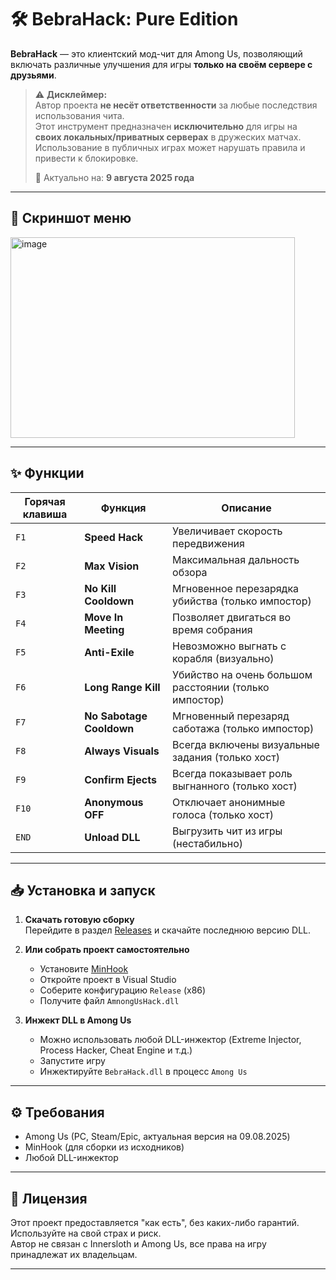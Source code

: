 # 🛠️ BebraHack: Pure Edition

**BebraHack** — это клиентский мод-чит для Among Us, позволяющий включать различные улучшения для игры **только на своём сервере с друзьями**.

> ⚠️ **Дисклеймер:**  
> Автор проекта **не несёт ответственности** за любые последствия использования чита.  
> Этот инструмент предназначен **исключительно** для игры на **своих локальных/приватных серверах** в дружеских матчах.  
> Использование в публичных играх может нарушать правила и привести к блокировке.  
>  
> 📅 Актуально на: **9 августа 2025 года**

---

## 📸 Скриншот меню

<img width="455" height="321" alt="image" src="https://github.com/user-attachments/assets/ba6f0993-07bf-452d-be56-81b44add8161" />

---

## ✨ Функции

| Горячая клавиша | Функция | Описание |
|-----------------|---------|----------|
| `F1`  | **Speed Hack** | Увеличивает скорость передвижения |
| `F2`  | **Max Vision** | Максимальная дальность обзора |
| `F3`  | **No Kill Cooldown** | Мгновенное перезарядка убийства (только импостор) |
| `F4`  | **Move In Meeting** | Позволяет двигаться во время собрания |
| `F5`  | **Anti-Exile** | Невозможно выгнать с корабля (визуально)|
| `F6`  | **Long Range Kill** | Убийство на очень большом расстоянии (только импостор)|
| `F7`  | **No Sabotage Cooldown** | Мгновенный перезаряд саботажа (только импостор)|
| `F8`  | **Always Visuals** | Всегда включены визуальные задания (только хост) |
| `F9`  | **Confirm Ejects** | Всегда показывает роль выгнанного (только хост) |
| `F10` | **Anonymous OFF** | Отключает анонимные голоса (только хост) |
| `END` | **Unload DLL** | Выгрузить чит из игры (нестабильно)|

---

## 📥 Установка и запуск

1. **Скачать готовую сборку**  
   Перейдите в раздел [Releases](https://github.com/cat228608/Cheat-Menu-Among-Us/release) и скачайте последнюю версию DLL.

2. **Или собрать проект самостоятельно**
   - Установите [MinHook](https://github.com/TsudaKageyu/minhook)
   - Откройте проект в Visual Studio
   - Соберите конфигурацию `Release` (x86)
   - Получите файл `AmnongUsHack.dll`

3. **Инжект DLL в Among Us**
   - Можно использовать любой DLL-инжектор (Extreme Injector, Process Hacker, Cheat Engine и т.д.)
   - Запустите игру
   - Инжектируйте `BebraHack.dll` в процесс `Among Us`

---

## ⚙️ Требования
- Among Us (PC, Steam/Epic, актуальная версия на 09.08.2025)
- MinHook (для сборки из исходников)
- Любой DLL-инжектор

---

## 📝 Лицензия
Этот проект предоставляется "как есть", без каких-либо гарантий. Используйте на свой страх и риск.  
Автор не связан с Innersloth и Among Us, все права на игру принадлежат их владельцам.

---
